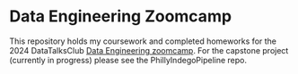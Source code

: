 # Data Engineering Zoomcamp

This repository holds my coursework and completed homeworks for the 2024 DataTalksClub [Data Engineering zoomcamp](https://github.com/DataTalksClub/data-engineering-zoomcamp). For the capstone project (currently in progress) please see the PhillyIndegoPipeline repo.

